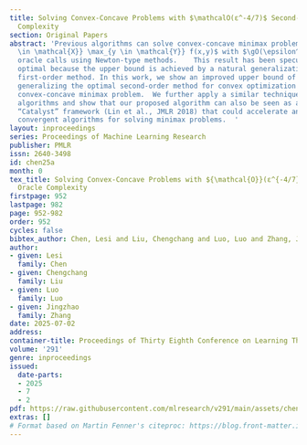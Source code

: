 ```yaml
---
title: Solving Convex-Concave Problems with $\mathcalO(ε^-4/7)$ Second-Order Oracle
  Complexity
section: Original Papers
abstract: 'Previous algorithms can solve convex-concave minimax problems $\min_{x
  \in \mathcal{X}} \max_{y \in \mathcal{Y}} f(x,y)$ with $\gO(\epsilon^{-2/3})$ second-order
  oracle calls using Newton-type methods.    This result has been speculated to be
  optimal because the upper bound is achieved by a natural generalization of the optimal
  first-order method. In this work, we show an improved upper bound of $\tilde{\gO}(\epsilon^{-4/7})$  by
  generalizing the optimal second-order method for convex optimization to solve the
  convex-concave minimax problem.  We further apply a similar technique to lazy Hessian
  algorithms and show that our proposed algorithm can also be seen as a second-order
  “Catalyst” framework (Lin et al., JMLR 2018) that could accelerate any globally
  convergent algorithms for solving minimax problems.  '
layout: inproceedings
series: Proceedings of Machine Learning Research
publisher: PMLR
issn: 2640-3498
id: chen25a
month: 0
tex_title: Solving Convex-Concave Problems with ${\mathcal{O}}(ε^{-4/7})$ Second-Order
  Oracle Complexity
firstpage: 952
lastpage: 982
page: 952-982
order: 952
cycles: false
bibtex_author: Chen, Lesi and Liu, Chengchang and Luo, Luo and Zhang, Jingzhao
author:
- given: Lesi
  family: Chen
- given: Chengchang
  family: Liu
- given: Luo
  family: Luo
- given: Jingzhao
  family: Zhang
date: 2025-07-02
address:
container-title: Proceedings of Thirty Eighth Conference on Learning Theory
volume: '291'
genre: inproceedings
issued:
  date-parts:
  - 2025
  - 7
  - 2
pdf: https://raw.githubusercontent.com/mlresearch/v291/main/assets/chen25a/chen25a.pdf
extras: []
# Format based on Martin Fenner's citeproc: https://blog.front-matter.io/posts/citeproc-yaml-for-bibliographies/
---
```

